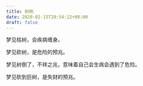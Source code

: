 ```yaml
---
title: 树倒
date: 2020-02-15T20:54:12+08:00
draft: false
---
```


梦见枯树，会疾病缠身。



梦见砍树，是危险的预兆。



梦见树倒了，不祥之兆，意味着自己会生病会遇到了危险。



梦见砍到巨树，是失财的预兆。

